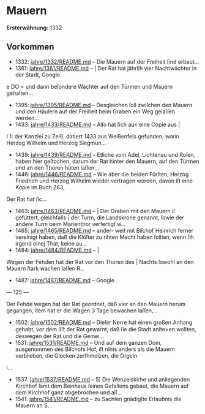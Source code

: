 # Mauern

**Ersterwähnung:** 1332

## Vorkommen
- 1332: [jahre/1332/README.md](../jahre/1332/README.md) – Die Mauern auf der Freiheit ſind erbaut...
- 1361: [jahre/1361/README.md](../jahre/1361/README.md) – | Der Rat hat jährlih vier Nachtwächter in der Stadt,
Google


e DO =
und dann beſondere Wächter auf den Türmen und Mauern
gehalten...
- 1395: [jahre/1395/README.md](../jahre/1395/README.md) – Desgleichen ſoll
zwiſchen den Mauern und den Häuſern auf der Freiheit
beim Graben ein Weg gelaſſen werden...
- 1433: [jahre/1433/README.md](../jahre/1433/README.md) – Alſo hat ſich au< eine Copie aus
|


I 1:
der Kanzlei zu Zeiß, datiert 1433 aus Weißenfels gefunden,
worin Herzog Wilhelm und Herzog Siegmun...
- 1439: [jahre/1439/README.md](../jahre/1439/README.md) – Etliche vom Adel, Lichtenau und Roſen, haben hier
geſtochen, darum der Rat hinter den Mauern, auf den
Türmen und an den Thoren hüten laſſen...
- 1446: [jahre/1446/README.md](../jahre/1446/README.md) – Wie aber die beiden Fürſten, Herzog Friedrich und Herzog
Wilhelm wieder vertragen worden, davon iſt eine Kopie im
Buch 263,

Der Rat hat ſic...
- 1463: [jahre/1463/README.md](../jahre/1463/README.md) – |
Der Graben mit den Mauern iſ gefüttert, gleichfalls |
der Turm, die Landskrone genannt, ſowie der andere Turm
beim Marienthor verfertigt w...
- 1465: [jahre/1465/README.md](../jahre/1465/README.md) – ander-
weit mit Biſchof Heinrich ferner vereinigt haben, daß die
Klöſter zu rihten Macht haben ſollten, wenn ſih irgend
einej That, keine au...
- 1484: [jahre/1484/README.md](../jahre/1484/README.md) – |

Wegen der Fehden hat der Rat vor den Thoren des |
Nachts ſowohl an den Mauern ſtark wachen laſſen R...
- 1487: [jahre/1487/README.md](../jahre/1487/README.md) – Google


— 125 —

Der Fehde wegen hat der Rat geordnet, daß vier
an den Mauern herum gegangen, item hat er die
Wagen 3 Tage bewachen laſſen,...
- 1502: [jahre/1502/README.md](../jahre/1502/README.md) – Dieſer Nerre hat einen
großen Anhang gehabt, vor dem iſﬅ der Rat gewarnt,
daß ſie die Stadt anſte>en wollten, deswegen der Rat
und die Gemei...
- 1531: [jahre/1531/README.md](../jahre/1531/README.md) – Und auf dem ganzen Dom,
ausgenommen des Biſchofs Hof, iſt nihts anders als die
Mauern verblieben, die Glocken zerſhmolzen, die Orgeln

i...
- 1537: [jahre/1537/README.md](../jahre/1537/README.md) – 5) Die Wenzelskirhe und anliegenden Kirchhof ſamt
dem Beinhaus ſeines Gefallens gebaut, die Mauern auf
dem Kirchhof ganz abgebrochen und alſ...
- 1541: [jahre/1541/README.md](../jahre/1541/README.md) – zu Sachſen gnädigſte Erlaubnis
die Mauern an S...
